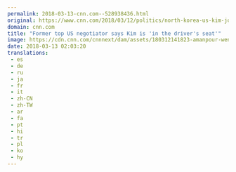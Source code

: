 ```yaml
---
permalink: 2018-03-13-cnn.com--528938436.html
original: https://www.cnn.com/2018/03/12/politics/north-korea-us-kim-jong-un-wendy-sherman/index.html
domain: cnn.com
title: "Former top US negotiator says Kim is 'in the driver's seat'"
image: https://cdn.cnn.com/cnnnext/dam/assets/180312141823-amanpour-wendy-sherman-super-tease.jpg
date: 2018-03-13 02:03:20
translations: 
 - es
 - de
 - ru
 - ja
 - fr
 - it
 - zh-CN
 - zh-TW
 - ar
 - fa
 - pt
 - hi
 - tr
 - pl
 - ko
 - hy
---
```


